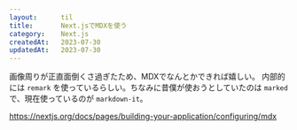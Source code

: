 ```yaml
---
layout:      til
title:       Next.jsでMDXを使う
category:    Next.js
createdAt:   2023-07-30
updatedAt:   2023-07-30
---
```


画像周りが正直面倒くさ過ぎたため、MDXでなんとかできれば嬉しい。
内部的には `remark` を使っているらしい。ちなみに昔僕が使おうとしていたのは `marked` で、現在使っているのが `markdown-it`。

https://nextjs.org/docs/pages/building-your-application/configuring/mdx
